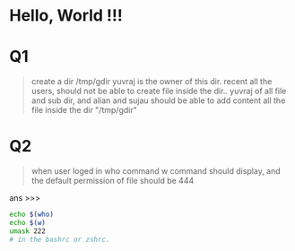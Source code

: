 # Hello, World !!!

# Q1 
> create a dir /tmp/gdir 
> yuvraj is the owner of this dir. 
> recent all the users, should not be able to create file inside the dir.. 
> yuvraj of all file and sub dir, and alian and sujau should be able to add content all the file inside the dir "/tmp/gdir"
# Q2
> 
> when user loged in who command w command should display, and the default permission of file should be 444

ans >>>

```bash
echo $(who)
echo $(w)
umask 222
# in the bashrc or zshrc.
```

